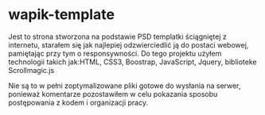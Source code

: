 # wapik-template
Jest to strona stworzona na podstawie PSD templatki ściągniętej z internetu, starałem się jak najlepiej odzwierciedlić ją do 
postaci webowej, pamiętając przy tym o responsywności. Do tego projektu użyłem technologii takich jak:HTML, CSS3, Boostrap, JavaScript, Jquery, biblioteke Scrollmagic.js 

Nie są to w pełni zoptymalizowane pliki gotowe do wysłania na serwer, ponieważ komentarze pozostawiłem w celu pokazania sposobu postępowania z kodem i organizacji pracy.
